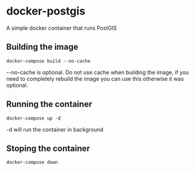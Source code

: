 # docker-postgis

A simple docker container that runs PostGIS

## Building the image

```shell
docker-compose build --no-cache
```

--no-cache is optional. Do not use cache when building the image, if you need to completely rebuild the image you can use this otherwise it was optional.

## Running the container

```shell
docker-compose up -d
```

-d will run the container in background
## Stoping the container

```shell
docker-compose down
```
